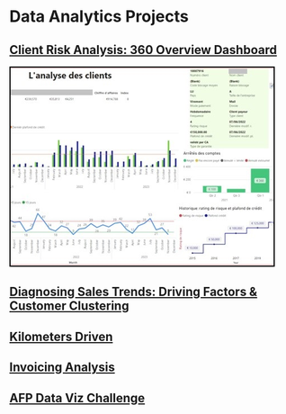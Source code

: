# Data Analytics Projects

## [Client Risk Analysis: 360 Overview Dashboard](<Projects/Client risk 360 overview/description.md>)

<a href="Projects/Client risk 360 overview/description.md">
  <img src="Projects/Client risk 360 overview/Client risk 360 overview - Thumb.PNG" alt="Client Risk 360 Overview Dashboard" title="Client Risk 360 Overview Dashboard" 
  style="border: 2px solid #000;" />
</a>

## [Diagnosing Sales Trends: Driving Factors & Customer Clustering](<Projects/Evolution of economic activity/description.md>)

## [Kilometers Driven](Projects/Kilometers/description.md)

## [Invoicing Analysis](<Projects/Invoicing analysis/description.md>)

## [AFP Data Viz Challenge](<Projects/AFP Data Viz Challenge/description.md>)
